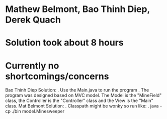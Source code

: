 # Mathew Belmont, Bao Thinh Diep, Derek Quach
# Solution took about 8 hours
# Currently no shortcomings/concerns

Bao Thinh Diep Solution:
	. Use the Main.java to run the program
	. The program was designed based on MVC model. The Model is the "MineField" class, the Controller is the "Controller" class 
	  and the View is the "Main" class.
Mat Belmont Solution:
	. Classpath might be wonky so run like:
	. java -cp ./bin model.Minesweeper

	